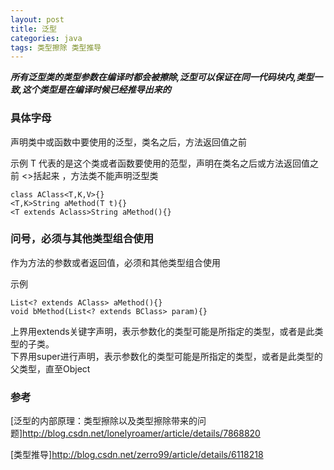 ```yaml
---
layout: post
title: 泛型
categories: java
tags: 类型擦除 类型推导
---
```


***所有泛型类的类型参数在编译时都会被擦除,泛型可以保证在同一代码块内,类型一致,这个类型是在编译时候已经推导出来的***

### 具体字母
声明类中或函数中要使用的泛型，类名之后，方法返回值之前

示例
T 代表的是这个类或者函数要使用的范型，声明在类名之后或方法返回值之前 <>括起来 ，方法类不能声明泛型类 

    class AClass<T,K,V>{}   
    <T,K>String aMethod(T t){}    
    <T extends Aclass>String aMethod(){}  

### 问号，必须与其他类型组合使用
作为方法的参数或者返回值，必须和其他类型组合使用

示例   

    List<? extends AClass> aMethod(){}
    void bMethod(List<? extends BClass> param){}  

上界用extends关键字声明，表示参数化的类型可能是所指定的类型，或者是此类型的子类。     
下界用super进行声明，表示参数化的类型可能是所指定的类型，或者是此类型的父类型，直至Object    

### 参考

[泛型的内部原理：类型擦除以及类型擦除带来的问题]<http://blog.csdn.net/lonelyroamer/article/details/7868820>

[类型推导]<http://blog.csdn.net/zerro99/article/details/6118218>
